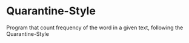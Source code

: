 # Quarantine-Style
Program that count frequency of the word in a given text, following the Quarantine-Style
